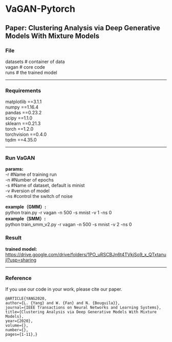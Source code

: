 # VaGAN-Pytorch
Paper: Clustering Analysis via Deep Generative Models With Mixture Models
---

### File
datasets  # container of data  
vagan     # core code  
runs      # the trained model   

---
### Requirements
matplotlib  ==3.1.1  
numpy       ==1.16.4  
pandas      ==0.23.2  
scipy       ==1.1.0  
sklearn     ==0.21.3  
torch       ==1.2.0  
torchvision ==0.4.0   
tqdm        ==4.35.0  

---
### Run VaGAN
__params:__  
-r   #Name of training run  
-n   #Number of epochs  
-s   #Name of dataset, default is minist  
-v   #version of model  
-ns  #control the switch of noise  

__example（GMM）:__  
python train.py -r vagan -n 500 -s mnist -v 1 -ns 0  
__example（SMM）:__  
python train_smm_v2.py -r vagan -n 500 -s mnist -v 2 -ns 0  

### Result
__trained model:__  
https://drive.google.com/drive/folders/1PO_uRSCBJn6t4TVkjSo9_x_QTxtanujl?usp=sharing

---
### Reference
If you use our code in your work, please cite our paper. 

    @ARTICLE{YANG2020,
    author={L. {Yang} and W. {Fan} and N. {Bouguila}},
    journal={IEEE Transactions on Neural Networks and Learning Systems}, 
    title={Clustering Analysis via Deep Generative Models With Mixture Models}, 
    year={2020},
    volume={},
    number={},
    pages={1-11},}

